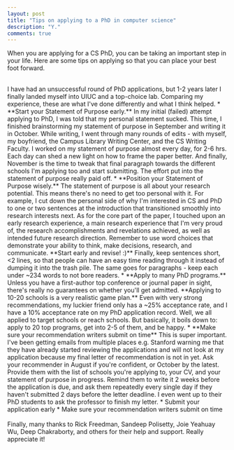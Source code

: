 ```yaml
---
layout: post
title: "Tips on applying to a PhD in computer science"
description: "Y."
comments: true
---
```



When you are applying for a CS PhD, you can be taking an important step in your life. Here are some tips on applying so that you can place your best foot forward. 

<br>
I have had an unsuccessful round of PhD applications, but 1-2 years later I finally landed myself into UIUC and a top-choice lab. Comparing my experience, these are what I've done differently and what I think helped.
* **Start your Statement of Purpose early.** In my initial (failed) attempt applying to PhD, I was told that my personal statement sucked. This time, I finished brainstorming my statement of purpose in September and writing it in October. While writing, I went through many rounds of edits - with myself, my boyfriend, the Campus Library Writing Center, and the CS Writing Faculty. I worked on my statement of purpose almost every day, for 2-6 hrs. Each day can shed a new light on how to frame the paper better. And finally, November is the time to tweak that final paragraph towards the different schools I'm applying too and start submitting. The effort put into the statement of purpose really paid off. 
* **Position your Statement of Purpose wisely.** The statement of purpose is all about your research potential. This means there's no need to get too personal with it. For example, I cut down the personal side of why I'm interested in CS and PhD to one or two sentences at the introduction that transitioned smoothly into research interests next. As for the core part of the paper, I touched upon an early research experience, a main research experience that I'm very proud of, the research accomplishments and revelations achieved, as well as intended future research direction. Remember to use word choices that demonstrate your ability to think, make decisions, research, and communicate. **Start early and revise! :)** Finally, keep sentences short, <2 lines, so that people can have an easy time reading through it instead of dumping it into the trash pile. The same goes for paragraphs - keep each under ~234 words to not bore readers. 
* **Apply to many PhD programs.** Unless you have a first-author top conference or journal paper in sight, there's really no guarantees on whether you'll get admitted. **Applying to 10-20 schools is a very realistic game plan.** Even with very strong recommendations, my luckier friend only has a ~25% acceptance rate, and I have a 10% acceptance rate on my PhD application record. Well, we all applied to target schools or reach schools. But basically, it boils down to: apply to 20 top programs, get into 2-5 of them, and be happy.
* **Make sure your recommendation writers submit on time** This is super important. I've been getting emails from multiple places e.g. Stanford warning me that they have already started reviewing the applications and will not look at my application because my final letter of recommendation is not in yet. Ask your recommender in August if you're confident, or October by the latest. Provide them with the list of schools you're applying to, your CV, and your statement of purpose in progress. Remind them to write it 2 weeks before the application is due, and ask them repeatedly every single day if they haven't submitted 2 days before the letter deadline. I even went up to their PhD students to ask the professor to finish my letter.
* Submit your application early
* Make sure your recommendation writers submit on time
<br />

<br>
Finally, many thanks to Rick Freedman, Sandeep Polisetty, Joie Yeahuay Wu, Deep Chakraborty, and others for their help and support. Really appreciate it!
<br />



